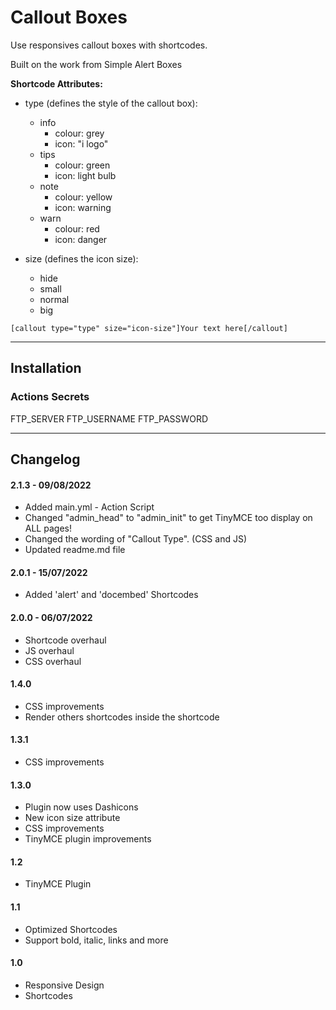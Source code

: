 # Callout Boxes
Use responsives callout boxes with shortcodes.

Built on the work from Simple Alert Boxes

**Shortcode Attributes:**

* type (defines the style of the callout box):
  * info
    * colour: grey
    * icon: "i logo"
  * tips
    * colour: green
    * icon: light bulb
  * note
    * colour: yellow
    * icon: warning
  * warn
    * colour: red
    * icon: danger

* size (defines the icon size):
  * hide
  * small
  * normal
  * big

`[callout type="type" size="icon-size"]Your text here[/callout]`

----

## Installation

### Actions Secrets

FTP_SERVER
FTP_USERNAME
FTP_PASSWORD

----

## Changelog

#### 2.1.3 - 09/08/2022
* Added main.yml - Action Script
* Changed "admin_head" to "admin_init" to get TinyMCE too display on ALL pages!
* Changed the wording of "Callout Type". (CSS and JS)
* Updated readme.md file

#### 2.0.1 - 15/07/2022
* Added 'alert' and 'docembed' Shortcodes

#### 2.0.0 - 06/07/2022
* Shortcode overhaul
* JS overhaul
* CSS overhaul

#### 1.4.0
* CSS improvements
* Render others shortcodes inside the shortcode

#### 1.3.1
* CSS improvements

#### 1.3.0
* Plugin now uses Dashicons
* New icon size attribute
* CSS improvements
* TinyMCE plugin improvements

#### 1.2
* TinyMCE Plugin

#### 1.1
* Optimized Shortcodes
* Support bold, italic, links and more

#### 1.0
* Responsive Design
* Shortcodes
